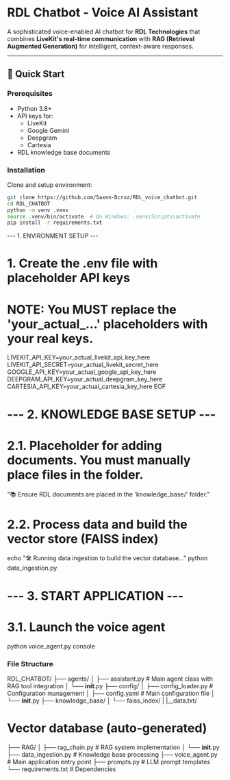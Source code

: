 # RDL Chatbot - Voice AI Assistant

A sophisticated voice-enabled AI chatbot for **RDL Technologies** that combines **LiveKit's real-time communication** with **RAG (Retrieval Augmented Generation)** for intelligent, context-aware responses.

---

## 🚀 Quick Start

### Prerequisites
- Python 3.8+
- API keys for:
  - LiveKit
  - Google Gemini
  - Deepgram
  - Cartesia
- RDL knowledge base documents

### Installation
Clone and setup environment:

```bash
git clone https://github.com/Saxen-Dcruz/RDL_voice_chatbot.git
cd RDL_CHATBOT
python -m venv .venv
source .venv/bin/activate  # On Windows: .venv\Scripts\activate
pip install -r requirements.txt 
```

--- 1. ENVIRONMENT SETUP ---

# 1. Create the .env file with placeholder API keys
# NOTE: You MUST replace the 'your_actual_...' placeholders with your real keys.

LIVEKIT_API_KEY=your_actual_livekit_api_key_here
LIVEKIT_API_SECRET=your_actual_livekit_secret_here
GOOGLE_API_KEY=your_actual_google_api_key_here
DEEPGRAM_API_KEY=your_actual_deepgram_key_here
CARTESIA_API_KEY=your_actual_cartesia_key_here
EOF



# --- 2. KNOWLEDGE BASE SETUP ---

# 2.1. Placeholder for adding documents. You must manually place files in the folder.
"📚 Ensure RDL documents are placed in the 'knowledge_base/' folder."

# 2.2. Process data and build the vector store (FAISS index)
echo "🛠️ Running data ingestion to build the vector database..."
python data_ingestion.py

# --- 3. START APPLICATION ---

# 3.1. Launch the voice agent
python voice_agent.py console


### File Structure 
RDL_CHATBOT/
├── agents/
│   ├── assistant.py          # Main agent class with RAG tool integration
│   └── __init__.py
├── config/
│   ├── config_loader.py      # Configuration management
│   ├── config.yaml           # Main configuration file
│   └── __init__.py
├── knowledge_base/
│   └── faiss_index/ 
|   |__data.txt/
# Vector database (auto-generated)
├── RAG/
│   ├── rag_chain.py          # RAG system implementation
│   └── __init__.py
├── data_ingestion.py         # Knowledge base processing
├── voice_agent.py            # Main application entry point
├── prompts.py                # LLM prompt templates
└── requirements.txt          # Dependencies


